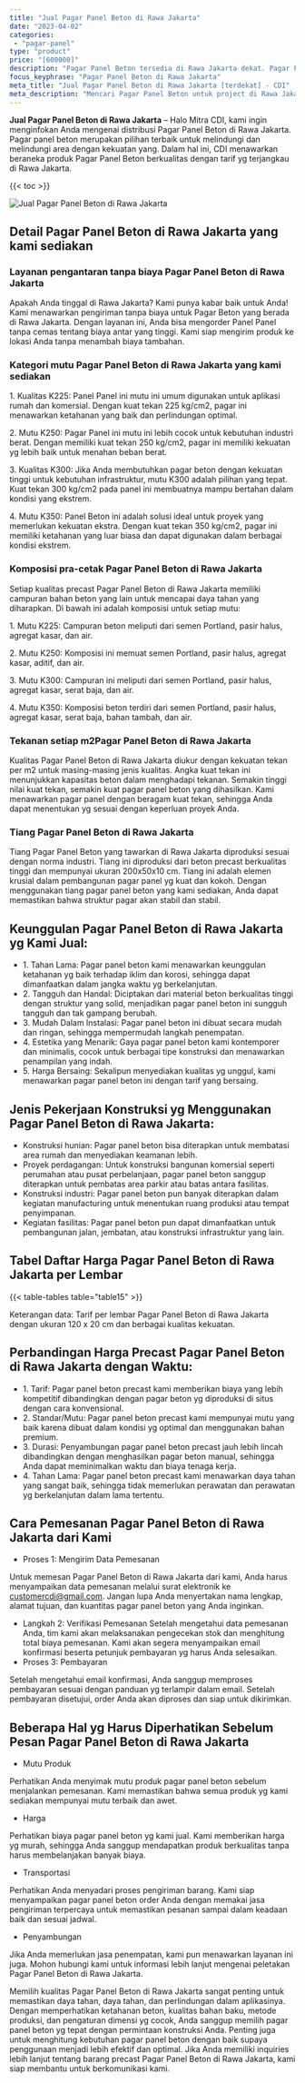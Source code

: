```yaml
---
title: "Jual Pagar Panel Beton di Rawa Jakarta"
date: "2023-04-02"
categories:
 - "pagar-panel"
type: "product"
price: "[600000]"
description: "Pagar Panel Beton tersedia di Rawa Jakarta dekat. Pagar Panel Beton ini biasanya diaplikasikan dalam pekerjaan pembangunan sebagai pembatas area yang kuat dan awet. Hubungi kami untuk mendapatkan lebih lanjut."
focus_keyphrase: "Pagar Panel Beton di Rawa Jakarta"
meta_title: "Jual Pagar Panel Beton di Rawa Jakarta [terdekat] - CDI"
meta_description: "Mencari Pagar Panel Beton untuk project di Rawa Jakarta? Kami menyediakan Pagar Panel Beton yang berkualitas untuk pembatas lahan. Dapatkan harga terbaik sekarang."
---
```


**Jual Pagar Panel Beton di Rawa Jakarta** – Halo Mitra CDI, kami ingin menginfokan Anda mengenai distribusi Pagar Panel Beton di Rawa Jakarta. Pagar panel beton merupakan pilihan terbaik untuk melindungi dan melindungi area dengan kekuatan yang. Dalam hal ini, CDI menawarkan beraneka produk Pagar Panel Beton berkualitas dengan tarif yg terjangkau di Rawa Jakarta.

{{< toc >}}

![Jual Pagar Panel Beton di Rawa Jakarta](/images/pagar-panel/pagar-panel-15.jpg)

## Detail Pagar Panel Beton di Rawa Jakarta yang kami sediakan

### Layanan pengantaran tanpa biaya Pagar Panel Beton di Rawa Jakarta

Apakah Anda tinggal di Rawa Jakarta? Kami punya kabar baik untuk Anda! Kami menawarkan pengiriman tanpa biaya untuk Pagar Beton yang berada di Rawa Jakarta. Dengan layanan ini, Anda bisa mengorder Panel Panel tanpa cemas tentang biaya antar yang tinggi. Kami siap mengirim produk ke lokasi Anda tanpa menambah biaya tambahan.

### Kategori mutu Pagar Panel Beton di Rawa Jakarta yang kami sediakan

1\. Kualitas K225: Panel Panel ini mutu ini umum digunakan untuk aplikasi rumah dan komersial. Dengan kuat tekan 225 kg/cm2, pagar ini menawarkan ketahanan yang baik dan perlindungan optimal.  

2\. Mutu K250: Pagar Panel ini mutu ini lebih cocok untuk kebutuhan industri berat. Dengan memiliki kuat tekan 250 kg/cm2, pagar ini memiliki kekuatan yg lebih baik untuk menahan beban berat.  

3\. Kualitas K300: Jika Anda membutuhkan pagar beton dengan kekuatan tinggi untuk kebutuhan infrastruktur, mutu K300 adalah pilihan yang tepat. Kuat tekan 300 kg/cm2 pada panel ini membuatnya mampu bertahan dalam kondisi yang ekstrem.  

4\. Mutu K350: Panel Beton ini adalah solusi ideal untuk proyek yang memerlukan kekuatan ekstra. Dengan kuat tekan 350 kg/cm2, pagar ini memiliki ketahanan yang luar biasa dan dapat digunakan dalam berbagai kondisi ekstrem.

### Komposisi pra-cetak Pagar Panel Beton di Rawa Jakarta

Setiap kualitas precast Pagar Panel Beton di Rawa Jakarta memiliki campuran bahan beton yang lain untuk mencapai daya tahan yang diharapkan. Di bawah ini adalah komposisi untuk setiap mutu:

1\. Mutu K225: Campuran beton meliputi dari semen Portland, pasir halus, agregat kasar, dan air.

2\. Mutu K250: Komposisi ini memuat semen Portland, pasir halus, agregat kasar, aditif, dan air.

3\. Mutu K300: Campuran ini meliputi dari semen Portland, pasir halus, agregat kasar, serat baja, dan air.

4\. Mutu K350: Komposisi beton terdiri dari semen Portland, pasir halus, agregat kasar, serat baja, bahan tambah, dan air.

### Tekanan setiap m2Pagar Panel Beton di Rawa Jakarta

Kualitas Pagar Panel Beton di Rawa Jakarta diukur dengan kekuatan tekan per m2 untuk masing-masing jenis kualitas. Angka kuat tekan ini menunjukkan kapasitas beton dalam menghadapi tekanan. Semakin tinggi nilai kuat tekan, semakin kuat pagar panel beton yang dihasilkan. Kami menawarkan pagar panel dengan beragam kuat tekan, sehingga Anda dapat menentukan yg sesuai dengan keperluan proyek Anda.

### Tiang Pagar Panel Beton di Rawa Jakarta

Tiang Pagar Panel Beton yang tawarkan di Rawa Jakarta diproduksi sesuai dengan norma industri. Tiang ini diproduksi dari beton precast berkualitas tinggi dan mempunyai ukuran 200x50x10 cm. Tiang ini adalah elemen krusial dalam pembangunan pagar panel yg kuat dan kokoh. Dengan menggunakan tiang pagar panel beton yang kami sediakan, Anda dapat memastikan bahwa struktur pagar akan stabil dan stabil.

## Keunggulan Pagar Panel Beton di Rawa Jakarta yg Kami Jual:

*   1\. Tahan Lama: Pagar panel beton kami menawarkan keunggulan ketahanan yg baik terhadap iklim dan korosi, sehingga dapat dimanfaatkan dalam jangka waktu yg berkelanjutan.
*   2\. Tangguh dan Handal: Diciptakan dari material beton berkualitas tinggi dengan struktur yang solid, menjadikan pagar panel beton ini sungguh tangguh dan tak gampang berubah.
*   3\. Mudah Dalam Instalasi: Pagar panel beton ini dibuat secara mudah dan ringan, sehingga mempermudah langkah penempatan.
*   4\. Estetika yang Menarik: Gaya pagar panel beton kami kontemporer dan minimalis, cocok untuk berbagai tipe konstruksi dan menawarkan penampilan yang indah.
*   5\. Harga Bersaing: Sekalipun menyediakan kualitas yg unggul, kami menawarkan pagar panel beton ini dengan tarif yang bersaing.

## Jenis Pekerjaan Konstruksi yg Menggunakan Pagar Panel Beton di Rawa Jakarta:

*   Konstruksi hunian: Pagar panel beton bisa diterapkan untuk membatasi area rumah dan menyediakan keamanan lebih.
*   Proyek perdagangan: Untuk konstruksi bangunan komersial seperti perumahan atau pusat perbelanjaan, pagar panel beton sanggup diterapkan untuk pembatas area parkir atau batas antara fasilitas.
*   Konstruksi industri: Pagar panel beton pun banyak diterapkan dalam kegiatan manufacturing untuk menentukan ruang produksi atau tempat penyimpanan.
*   Kegiatan fasilitas: Pagar panel beton pun dapat dimanfaatkan untuk pembangunan jalan, jembatan, atau konstruksi infrastruktur yang lain.

## Tabel Daftar Harga Pagar Panel Beton di Rawa Jakarta per Lembar

{{< table-tables table="table15" >}}

Keterangan data: Tarif per lembar Pagar Panel Beton di Rawa Jakarta dengan ukuran 120 x 20 cm dan berbagai kualitas kekuatan.

## Perbandingan Harga Precast Pagar Panel Beton di Rawa Jakarta dengan Waktu:

*   1\. Tarif: Pagar panel beton precast kami memberikan biaya yang lebih kompetitif dibandingkan dengan pagar beton yg diproduksi di situs dengan cara konvensional.
*   2\. Standar/Mutu: Pagar panel beton precast kami mempunyai mutu yang baik karena dibuat dalam kondisi yg optimal dan menggunakan bahan premium.
*   3\. Durasi: Penyambungan pagar panel beton precast jauh lebih lincah dibandingkan dengan menghasilkan pagar beton manual, sehingga Anda dapat meminimalkan waktu dan biaya tenaga kerja.
*   4\. Tahan Lama: Pagar panel beton precast kami menawarkan daya tahan yang sangat baik, sehingga tidak memerlukan perawatan dan perawatan yg berkelanjutan dalam lama tertentu.

## Cara Pemesanan Pagar Panel Beton di Rawa Jakarta dari Kami

*   Proses 1: Mengirim Data Pemesanan

Untuk memesan Pagar Panel Beton di Rawa Jakarta dari kami, Anda harus menyampaikan data pemesanan melalui surat elektronik ke customercdi@gmail.com. Jangan lupa Anda menyertakan nama lengkap, alamat tujuan, dan kuantitas pagar panel beton yang Anda inginkan.
*   Langkah 2: Verifikasi Pemesanan
Setelah mengetahui data pemesanan Anda, tim kami akan melaksanakan pengecekan stok dan menghitung total biaya pemesanan. Kami akan segera menyampaikan email konfirmasi beserta petunjuk pembayaran yg harus Anda selesaikan.
*   Proses 3: Pembayaran

Setelah mengetahui email konfirmasi, Anda sanggup memproses pembayaran sesuai dengan panduan yg terlampir dalam email. Setelah pembayaran disetujui, order Anda akan diproses dan siap untuk dikirimkan.

## Beberapa Hal yg Harus Diperhatikan Sebelum Pesan Pagar Panel Beton di Rawa Jakarta

*   Mutu Produk

Perhatikan Anda menyimak mutu produk pagar panel beton sebelum menjalankan pemesanan. Kami memastikan bahwa semua produk yg kami sediakan mempunyai mutu terbaik dan awet.
*   Harga

Perhatikan biaya pagar panel beton yg kami jual. Kami memberikan harga yg murah, sehingga Anda sanggup mendapatkan produk berkualitas tanpa harus membelanjakan banyak biaya.
*   Transportasi

Perhatikan Anda menyadari proses pengiriman barang. Kami siap menyampaikan pagar panel beton order Anda dengan memakai jasa pengiriman terpercaya untuk memastikan pesanan sampai dalam keadaan baik dan sesuai jadwal.
*   Penyambungan

Jika Anda memerlukan jasa penempatan, kami pun menawarkan layanan ini juga. Mohon hubungi kami untuk informasi lebih lanjut mengenai peletakan Pagar Panel Beton di Rawa Jakarta.

Memilih kualitas Pagar Panel Beton di Rawa Jakarta sangat penting untuk memastikan daya tahan, daya tahan, dan perlindungan dalam aplikasinya. Dengan memperhatikan ketahanan beton, kualitas bahan baku, metode produksi, dan pengaturan dimensi yg cocok, Anda sanggup memilih pagar panel beton yg tepat dengan permintaan konstruksi Anda. Penting juga untuk menghitung kebutuhan pagar panel beton dengan baik supaya penggunaan menjadi lebih efektif dan optimal. Jika Anda memiliki inquiries lebih lanjut tentang barang precast Pagar Panel Beton di Rawa Jakarta, kami siap membantu untuk berkomunikasi kami.